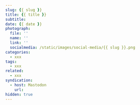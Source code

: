 ```yaml
---
slug: {{ slug }}
title: {{ title }}
subtitle: 
date: {{ date }}
photograph: 
  file: ''
  name: ''
  link: ''
  socialmedia: /static/images/social-media/{{ slug }}.png
categories:
  - xxx
tags:
  - xxx
related:
  - xxx
syndication:
  - host: Mastodon
    url: 
hidden: true
---
```


<!-- more -->
